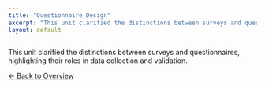```yaml
---
title: "Questionnaire Design"
excerpt: "This unit clarified the distinctions between surveys and questionnaires, highlighting their roles in data collection and..."
layout: default
---
```


This unit clarified the distinctions between surveys and questionnaires, highlighting their roles in data collection and validation.

[← Back to Overview](index.md)
